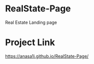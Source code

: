 # RealState-Page
Real Estate Landing page
# Project Link 
https://anasa1i.github.io/RealState-Page/
